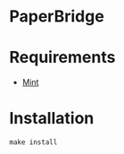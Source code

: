 # PaperBridge

# Requirements
- [Mint](https://github.com/yonaskolb/Mint)

# Installation

```
make install
```

